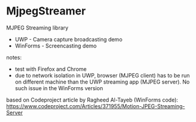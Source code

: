 # MjpegStreamer
MJPEG Streaming library
* UWP - Camera capture broadcasting demo
* WinForms - Screencasting demo

notes:
* test with Firefox and Chrome
* due to network isolation in UWP, browser (MJPEG client) has to be run on different machine than the UWP streaming app (MJPEG server). No such issue in the WinForms version

based on Codeproject article by Ragheed Al-Tayeb (WinForms code):
https://www.codeproject.com/Articles/371955/Motion-JPEG-Streaming-Server